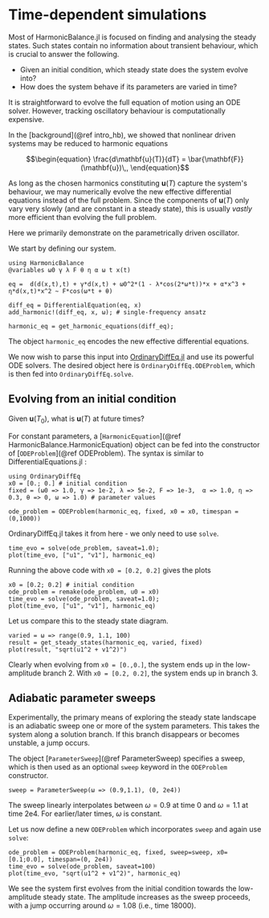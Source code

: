 # Time-dependent simulations

Most of HarmonicBalance.jl is focused on finding and analysing the steady states. Such states contain no information about transient behaviour, which is crucial to answer the following.

* Given an initial condition, which steady state does the system evolve into?
* How does the system behave if its parameters are varied in time?

It is straightforward to evolve the full equation of motion using an ODE solver. However, tracking oscillatory behaviour is computationally expensive.

In the [background](@ref intro_hb), we showed that nonlinear driven systems may be reduced to harmonic equations

```math
\begin{equation}
\frac{d\mathbf{u}(T)}{dT}  = \bar{\mathbf{F}} (\mathbf{u})\,,
\end{equation}
```

As long as the chosen harmonics constituting $\mathbf{u}(T)$ capture the system's behaviour, we may numerically evolve the new effective differential equations instead of the full problem. Since the components of $\mathbf{u}(T)$ only vary very slowly (and are constant in a steady state), this is usually _vastly_ more efficient than evolving the full problem.

Here we primarily demonstrate on the parametrically driven oscillator.

We start by defining our system.
```@example time_dependent
using HarmonicBalance
@variables ω0 γ λ F θ η α ω t x(t)

eq =  d(d(x,t),t) + γ*d(x,t) + ω0^2*(1 - λ*cos(2*ω*t))*x + α*x^3 + η*d(x,t)*x^2 ~ F*cos(ω*t + θ)

diff_eq = DifferentialEquation(eq, x)
add_harmonic!(diff_eq, x, ω); # single-frequency ansatz

harmonic_eq = get_harmonic_equations(diff_eq);
```

The object `harmonic_eq` encodes the new effective differential equations.

We now wish to parse this input into [OrdinaryDiffEq.jl](https://diffeq.sciml.ai/stable/) and use its powerful ODE solvers. The desired object here is `OrdinaryDiffEq.ODEProblem`, which is then fed into `OrdinaryDiffEq.solve`.

## Evolving from an initial condition

Given $\mathbf{u}(T_0)$, what is $\mathbf{u}(T)$ at future times?

For constant parameters, a [`HarmonicEquation`](@ref HarmonicBalance.HarmonicEquation) object can be fed into the constructor of [`ODEProblem`](@ref ODEProblem). The syntax is similar to DifferentialEquations.jl :
```@example time_dependent
using OrdinaryDiffEq
x0 = [0.; 0.] # initial condition
fixed = (ω0 => 1.0, γ => 1e-2, λ => 5e-2, F => 1e-3,  α => 1.0, η => 0.3, θ => 0, ω => 1.0) # parameter values

ode_problem = ODEProblem(harmonic_eq, fixed, x0 = x0, timespan = (0,1000))
```
OrdinaryDiffEq.jl takes it from here - we only need to use `solve`.

```@example time_dependent
time_evo = solve(ode_problem, saveat=1.0);
plot(time_evo, ["u1", "v1"], harmonic_eq)
```

Running the above code with `x0 = [0.2, 0.2]` gives the plots
```@example time_dependent
x0 = [0.2; 0.2] # initial condition
ode_problem = remake(ode_problem, u0 = x0)
time_evo = solve(ode_problem, saveat=1.0);
plot(time_evo, ["u1", "v1"], harmonic_eq)
```

Let us compare this to the steady state diagram.
```@example time_dependent
varied = ω => range(0.9, 1.1, 100)
result = get_steady_states(harmonic_eq, varied, fixed)
plot(result, "sqrt(u1^2 + v1^2)")
```

Clearly when evolving from `x0 = [0.,0.]`, the system ends up in the low-amplitude branch 2. With `x0 = [0.2, 0.2]`, the system ends up in branch 3.

## Adiabatic parameter sweeps

Experimentally, the primary means of exploring the steady state landscape is an adiabatic sweep one or more of the system parameters. This takes the system along a solution branch. If this branch disappears or becomes unstable, a jump occurs.

The object [`ParameterSweep`](@ref ParameterSweep) specifies a sweep, which is then used as an optional `sweep` keyword in the `ODEProblem` constructor.
```@example time_dependent
sweep = ParameterSweep(ω => (0.9,1.1), (0, 2e4))
```
The sweep linearly interpolates between $\omega = 0.9$ at time 0 and $\omega  = 1.1$ at time 2e4. For earlier/later times, $\omega$ is constant.

Let us now define a new `ODEProblem` which incorporates `sweep` and again use `solve`:
```@example time_dependent
ode_problem = ODEProblem(harmonic_eq, fixed, sweep=sweep, x0=[0.1;0.0], timespan=(0, 2e4))
time_evo = solve(ode_problem, saveat=100)
plot(time_evo, "sqrt(u1^2 + v1^2)", harmonic_eq)
```
We see the system first evolves from the initial condition towards the low-amplitude steady state. The amplitude increases as the sweep proceeds, with a jump occurring around $\omega = 1.08$ (i.e., time 18000).

